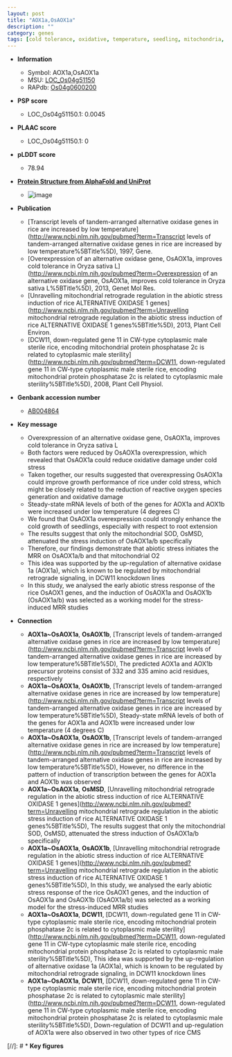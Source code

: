 ```yaml
---
layout: post
title: "AOX1a,OsAOX1a"
description: ""
category: genes
tags: [cold tolerance, oxidative, temperature, seedling, mitochondria, growth, cold stress, root, abiotic stress]
---
```


* **Information**  
    + Symbol: AOX1a,OsAOX1a  
    + MSU: [LOC_Os04g51150](http://rice.plantbiology.msu.edu/cgi-bin/ORF_infopage.cgi?orf=LOC_Os04g51150)  
    + RAPdb: [Os04g0600200](http://rapdb.dna.affrc.go.jp/viewer/gbrowse_details/irgsp1?name=Os04g0600200)  

* **PSP score**  
    + LOC_Os04g51150.1: 0.0045 

* **PLAAC score**  
    + LOC_Os04g51150.1: 0 

* **pLDDT score**
    + 78.94

* **[Protein Structure from AlphaFold and UniProt](https://www.uniprot.org/uniprotkb/O82807/entry#structure)**
    + ![image](https://ricepsp.github.io/images/E-O/AF-O82807-F1.png)

* **Publication**  
    + [Transcript levels of tandem-arranged alternative oxidase genes in rice are increased by low temperature](http://www.ncbi.nlm.nih.gov/pubmed?term=Transcript levels of tandem-arranged alternative oxidase genes in rice are increased by low temperature%5BTitle%5D), 1997, Gene.
    + [Overexpression of an alternative oxidase gene, OsAOX1a, improves cold tolerance in Oryza sativa L](http://www.ncbi.nlm.nih.gov/pubmed?term=Overexpression of an alternative oxidase gene, OsAOX1a, improves cold tolerance in Oryza sativa L%5BTitle%5D), 2013, Genet Mol Res.
    + [Unravelling mitochondrial retrograde regulation in the abiotic stress induction of rice ALTERNATIVE OXIDASE 1 genes](http://www.ncbi.nlm.nih.gov/pubmed?term=Unravelling mitochondrial retrograde regulation in the abiotic stress induction of rice ALTERNATIVE OXIDASE 1 genes%5BTitle%5D), 2013, Plant Cell Environ.
    + [DCW11, down-regulated gene 11 in CW-type cytoplasmic male sterile rice, encoding mitochondrial protein phosphatase 2c is related to cytoplasmic male sterility](http://www.ncbi.nlm.nih.gov/pubmed?term=DCW11, down-regulated gene 11 in CW-type cytoplasmic male sterile rice, encoding mitochondrial protein phosphatase 2c is related to cytoplasmic male sterility%5BTitle%5D), 2008, Plant Cell Physiol.

* **Genbank accession number**  
    + [AB004864](http://www.ncbi.nlm.nih.gov/nuccore/AB004864)

* **Key message**  
    + Overexpression of an alternative oxidase gene, OsAOX1a, improves cold tolerance in Oryza sativa L
    + Both factors were reduced by OsAOX1a overexpression, which revealed that OsAOX1a could reduce oxidative damage under cold stress
    + Taken together, our results suggested that overexpressing OsAOX1a could improve growth performance of rice under cold stress, which might be closely related to the reduction of reactive oxygen species generation and oxidative damage
    + Steady-state mRNA levels of both of the genes for AOX1a and AOX1b were increased under low temperature (4 degrees C)
    + We found that OsAOX1a overexpression could strongly enhance the cold growth of seedlings, especially with respect to root extension
    + The results suggest that only the mitochondrial SOD, OsMSD, attenuated the stress induction of OsAOX1a/b specifically
    + Therefore, our findings demonstrate that abiotic stress initiates the MRR on OsAOX1a/b and that mitochondrial O2
    + This idea was supported by the up-regulation of alternative oxidase 1a (AOX1a), which is known to be regulated by mitochondrial retrograde signaling, in DCW11 knockdown lines
    + In this study, we analysed the early abiotic stress response of the rice OsAOX1 genes, and the induction of OsAOX1a and OsAOX1b (OsAOX1a/b) was selected as a working model for the stress-induced MRR studies

* **Connection**  
    + __AOX1a~OsAOX1a__, __OsAOX1b__, [Transcript levels of tandem-arranged alternative oxidase genes in rice are increased by low temperature](http://www.ncbi.nlm.nih.gov/pubmed?term=Transcript levels of tandem-arranged alternative oxidase genes in rice are increased by low temperature%5BTitle%5D), The predicted AOX1a and AOX1b precursor proteins consist of 332 and 335 amino acid residues, respectively
    + __AOX1a~OsAOX1a__, __OsAOX1b__, [Transcript levels of tandem-arranged alternative oxidase genes in rice are increased by low temperature](http://www.ncbi.nlm.nih.gov/pubmed?term=Transcript levels of tandem-arranged alternative oxidase genes in rice are increased by low temperature%5BTitle%5D), Steady-state mRNA levels of both of the genes for AOX1a and AOX1b were increased under low temperature (4 degrees C)
    + __AOX1a~OsAOX1a__, __OsAOX1b__, [Transcript levels of tandem-arranged alternative oxidase genes in rice are increased by low temperature](http://www.ncbi.nlm.nih.gov/pubmed?term=Transcript levels of tandem-arranged alternative oxidase genes in rice are increased by low temperature%5BTitle%5D), However, no difference in the pattern of induction of transcription between the genes for AOX1a and AOX1b was observed
    + __AOX1a~OsAOX1a__, __OsMSD__, [Unravelling mitochondrial retrograde regulation in the abiotic stress induction of rice ALTERNATIVE OXIDASE 1 genes](http://www.ncbi.nlm.nih.gov/pubmed?term=Unravelling mitochondrial retrograde regulation in the abiotic stress induction of rice ALTERNATIVE OXIDASE 1 genes%5BTitle%5D), The results suggest that only the mitochondrial SOD, OsMSD, attenuated the stress induction of OsAOX1a/b specifically
    + __AOX1a~OsAOX1a__, __OsAOX1b__, [Unravelling mitochondrial retrograde regulation in the abiotic stress induction of rice ALTERNATIVE OXIDASE 1 genes](http://www.ncbi.nlm.nih.gov/pubmed?term=Unravelling mitochondrial retrograde regulation in the abiotic stress induction of rice ALTERNATIVE OXIDASE 1 genes%5BTitle%5D), In this study, we analysed the early abiotic stress response of the rice OsAOX1 genes, and the induction of OsAOX1a and OsAOX1b (OsAOX1a/b) was selected as a working model for the stress-induced MRR studies
    + __AOX1a~OsAOX1a__, __DCW11__, [DCW11, down-regulated gene 11 in CW-type cytoplasmic male sterile rice, encoding mitochondrial protein phosphatase 2c is related to cytoplasmic male sterility](http://www.ncbi.nlm.nih.gov/pubmed?term=DCW11, down-regulated gene 11 in CW-type cytoplasmic male sterile rice, encoding mitochondrial protein phosphatase 2c is related to cytoplasmic male sterility%5BTitle%5D), This idea was supported by the up-regulation of alternative oxidase 1a (AOX1a), which is known to be regulated by mitochondrial retrograde signaling, in DCW11 knockdown lines
    + __AOX1a~OsAOX1a__, __DCW11__, [DCW11, down-regulated gene 11 in CW-type cytoplasmic male sterile rice, encoding mitochondrial protein phosphatase 2c is related to cytoplasmic male sterility](http://www.ncbi.nlm.nih.gov/pubmed?term=DCW11, down-regulated gene 11 in CW-type cytoplasmic male sterile rice, encoding mitochondrial protein phosphatase 2c is related to cytoplasmic male sterility%5BTitle%5D), Down-regulation of DCW11 and up-regulation of AOX1a were also observed in two other types of rice CMS

[//]: # * **Key figures**  


